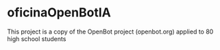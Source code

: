 # oficinaOpenBotIA
This project is a copy of the OpenBot project (openbot.org) applied to 80 high school students 

